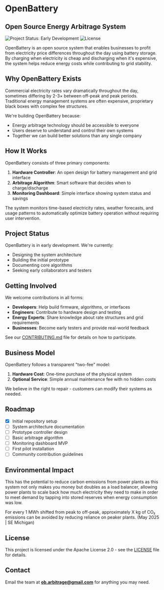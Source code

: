 # OpenBattery

## Open Source Energy Arbitrage System

![Project Status: Early Development](https://img.shields.io/badge/Status-Early%20Development-orange)
![License](https://img.shields.io/badge/License-Apache%202.0-blue.svg)

OpenBattery is an open source system that enables businesses to profit from electricity price differences throughout the day using battery storage. By charging when electricity is cheap and discharging when it's expensive, the system helps reduce energy costs while contributing to grid stability.

## Why OpenBattery Exists

Commercial electricity rates vary dramatically throughout the day, sometimes differing by 2-3× between off-peak and peak periods. Traditional energy management systems are often expensive, proprietary black boxes with complex fee structures.

We're building OpenBattery because:

- Energy arbitrage technology should be accessible to everyone
- Users deserve to understand and control their own systems
- Together we can build better solutions than any single company

## How It Works

OpenBattery consists of three primary components:

1. **Hardware Controller**: An open design for battery management and grid interface
2. **Arbitrage Algorithm**: Smart software that decides when to charge/discharge
3. **Monitoring Dashboard**: Simple interface showing system status and savings

The system monitors time-based electricity rates, weather forecasts, and usage patterns to automatically optimize battery operation without requiring user intervention.

## Project Status

OpenBattery is in early development. We're currently:

- Designing the system architecture
- Building the initial prototype
- Documenting core algorithms
- Seeking early collaborators and testers

## Getting Involved

We welcome contributions in all forms:

- **Developers**: Help build firmware, algorithms, or interfaces
- **Engineers**: Contribute to hardware design and testing
- **Energy Experts**: Share knowledge about rate structures and grid requirements
- **Businesses**: Become early testers and provide real-world feedback

See our [CONTRIBUTING.md](CONTRIBUTING.md) file for details on how to participate.

## Business Model

OpenBattery follows a transparent "two-fee" model:

1. **Hardware Cost**: One-time purchase of the physical system
2. **Optional Service**: Simple annual maintenance fee with no hidden costs

We believe in the right to repair - customers can modify their systems as needed.

## Roadmap

- [x] Initial repository setup
- [ ] System architecture documentation
- [ ] Prototype controller design
- [ ] Basic arbitrage algorithm
- [ ] Monitoring dashboard MVP
- [ ] First pilot installation
- [ ] Community contribution guidelines

## Environmental Impact

This has the potential to reduce carbon emissions from power plants as this system not only makes you money but doubles as a load balancer, allowing power plants to scale back how much electricity they need to make in order to meet demand by tapping into stored reserves when energy consumption was low.

For every 1 MWh shifted from peak to off-peak, approximately X kg of CO₂ emissions can be avoided by reducing reliance on peaker plants. (May 2025 | SE Michigan)

## License

This project is licensed under the Apache License 2.0 - see the [LICENSE](LICENSE) file for details.

## Contact

Email the team at **ob.arbitrage@gmail.com** for anything you may need.
